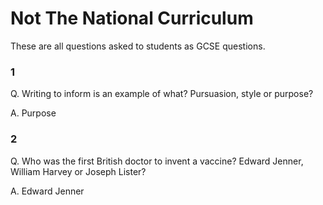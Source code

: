 # Not The National Curriculum

These are all questions asked to students as GCSE questions. 

### 1
Q. Writing to inform is an example of what? Pursuasion, style or purpose?

A. Purpose

### 2
Q. Who was the first British doctor to invent a vaccine? Edward Jenner, William Harvey or Joseph Lister?

A. Edward Jenner

